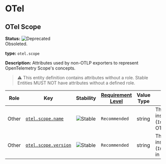 <!-- NOTE: THIS FILE IS AUTOGENERATED. DO NOT EDIT BY HAND. -->
<!-- see templates/registry/markdown/entity_namespace.md.j2 -->
<!-- markdownlint-capture -->
<!-- markdownlint-disable -->

# OTel

## OTel Scope

**Status:** ![Deprecated](https://img.shields.io/badge/-deprecated-red)<br>Obsoleted.

**type:** `otel.scope`

**Description:** Attributes used by non-OTLP exporters to represent OpenTelemetry Scope's concepts.

> :warning: This entity definition contains attributes without a role.
> Stable Entities MUST NOT have attributes without a defined role.

| Role | Key | Stability | [Requirement Level](https://opentelemetry.io/docs/specs/semconv/general/attribute-requirement-level/) | Value Type | Description | Example Values |
|---|---|---|---|---|---|---|
| Other | [`otel.scope.name`](/docs/registry/attributes/otel.md) | ![Stable](https://img.shields.io/badge/-stable-lightgreen) | `Recommended` | string | The name of the instrumentation scope - (`InstrumentationScope.Name` in OTLP). | `io.opentelemetry.contrib.mongodb` |
| Other | [`otel.scope.version`](/docs/registry/attributes/otel.md) | ![Stable](https://img.shields.io/badge/-stable-lightgreen) | `Recommended` | string | The version of the instrumentation scope - (`InstrumentationScope.Version` in OTLP). | `1.0.0` |

<!-- markdownlint-restore -->
